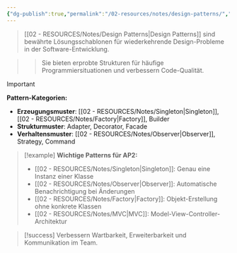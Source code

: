```yaml
---
{"dg-publish":true,"permalink":"/02-resources/notes/design-patterns/","tags":["softwareentwicklung/patterns","oop/best-practices"],"noteIcon":"","updated":"2025-10-29T12:59:04.988+01:00"}
---
```



>[[02 - RESOURCES/Notes/Design Patterns\|Design Patterns]] sind bewährte Lösungsschablonen für wiederkehrende Design-Probleme in der Software-Entwicklung.

>>Sie bieten erprobte Strukturen für häufige Programmiersituationen und verbessern Code-Qualität.

>[!important] 
>**Pattern-Kategorien:**
>- **Erzeugungsmuster**: [[02 - RESOURCES/Notes/Singleton\|Singleton]], [[02 - RESOURCES/Notes/Factory\|Factory]], Builder
>- **Strukturmuster**: Adapter, Decorator, Facade
>- **Verhaltensmuster**: [[02 - RESOURCES/Notes/Observer\|Observer]], Strategy, Command

>[!example] 
>**Wichtige Patterns für AP2:**
>- [[02 - RESOURCES/Notes/Singleton\|Singleton]]: Genau eine Instanz einer Klasse
>- [[02 - RESOURCES/Notes/Observer\|Observer]]: Automatische Benachrichtigung bei Änderungen
>- [[02 - RESOURCES/Notes/Factory\|Factory]]: Objekt-Erstellung ohne konkrete Klassen
>- [[02 - RESOURCES/Notes/MVC\|MVC]]: Model-View-Controller-Architektur

>[!success] 
>Verbessern Wartbarkeit, Erweiterbarkeit und Kommunikation im Team.